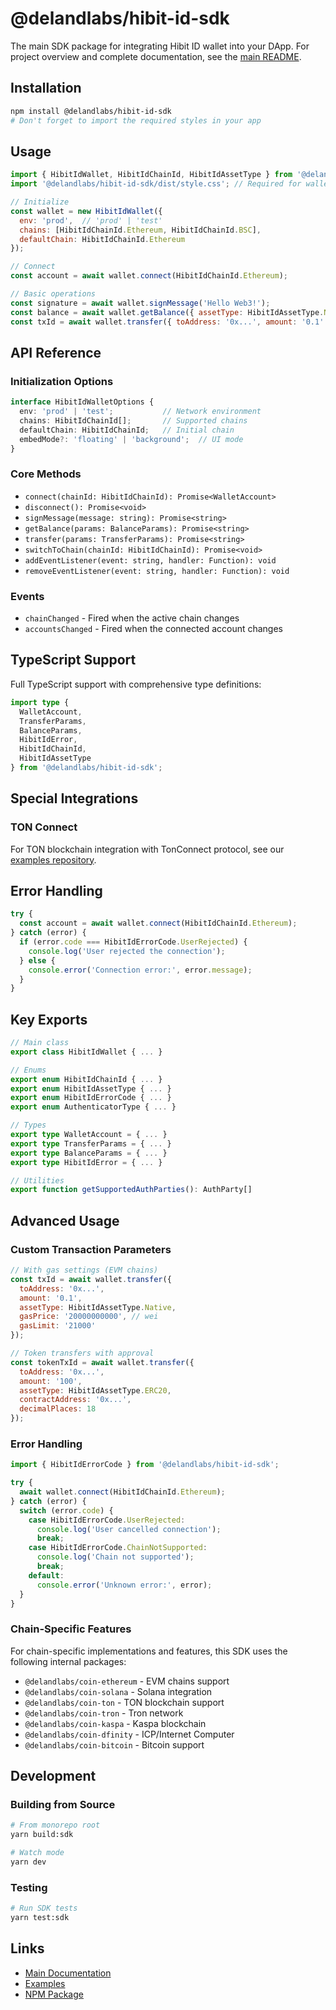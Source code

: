 # @delandlabs/hibit-id-sdk

The main SDK package for integrating Hibit ID wallet into your DApp. For project overview and complete documentation, see the [main README](../../README.md).

## Installation

```bash
npm install @delandlabs/hibit-id-sdk
# Don't forget to import the required styles in your app
```

## Usage

```javascript
import { HibitIdWallet, HibitIdChainId, HibitIdAssetType } from '@delandlabs/hibit-id-sdk';
import '@delandlabs/hibit-id-sdk/dist/style.css'; // Required for wallet UI

// Initialize
const wallet = new HibitIdWallet({
  env: 'prod',  // 'prod' | 'test'
  chains: [HibitIdChainId.Ethereum, HibitIdChainId.BSC],
  defaultChain: HibitIdChainId.Ethereum
});

// Connect
const account = await wallet.connect(HibitIdChainId.Ethereum);

// Basic operations
const signature = await wallet.signMessage('Hello Web3!');
const balance = await wallet.getBalance({ assetType: HibitIdAssetType.Native });
const txId = await wallet.transfer({ toAddress: '0x...', amount: '0.1' });
```

## API Reference

### Initialization Options

```typescript
interface HibitIdWalletOptions {
  env: 'prod' | 'test';           // Network environment
  chains: HibitIdChainId[];       // Supported chains
  defaultChain: HibitIdChainId;   // Initial chain
  embedMode?: 'floating' | 'background';  // UI mode
}
```

### Core Methods

- `connect(chainId: HibitIdChainId): Promise<WalletAccount>`
- `disconnect(): Promise<void>`
- `signMessage(message: string): Promise<string>`
- `getBalance(params: BalanceParams): Promise<string>`
- `transfer(params: TransferParams): Promise<string>`
- `switchToChain(chainId: HibitIdChainId): Promise<void>`
- `addEventListener(event: string, handler: Function): void`
- `removeEventListener(event: string, handler: Function): void`

### Events

- `chainChanged` - Fired when the active chain changes
- `accountsChanged` - Fired when the connected account changes

## TypeScript Support

Full TypeScript support with comprehensive type definitions:

```typescript
import type {
  WalletAccount,
  TransferParams,
  BalanceParams,
  HibitIdError,
  HibitIdChainId,
  HibitIdAssetType
} from '@delandlabs/hibit-id-sdk';
```

## Special Integrations

### TON Connect

For TON blockchain integration with TonConnect protocol, see our [examples repository](https://github.com/Deland-Labs/hibit-id-examples).

## Error Handling

```javascript
try {
  const account = await wallet.connect(HibitIdChainId.Ethereum);
} catch (error) {
  if (error.code === HibitIdErrorCode.UserRejected) {
    console.log('User rejected the connection');
  } else {
    console.error('Connection error:', error.message);
  }
}
```

## Key Exports

```typescript
// Main class
export class HibitIdWallet { ... }

// Enums
export enum HibitIdChainId { ... }
export enum HibitIdAssetType { ... }
export enum HibitIdErrorCode { ... }
export enum AuthenticatorType { ... }

// Types
export type WalletAccount = { ... }
export type TransferParams = { ... }
export type BalanceParams = { ... }
export type HibitIdError = { ... }

// Utilities
export function getSupportedAuthParties(): AuthParty[]
```

## Advanced Usage

### Custom Transaction Parameters

```javascript
// With gas settings (EVM chains)
const txId = await wallet.transfer({
  toAddress: '0x...',
  amount: '0.1',
  assetType: HibitIdAssetType.Native,
  gasPrice: '20000000000', // wei
  gasLimit: '21000'
});

// Token transfers with approval
const tokenTxId = await wallet.transfer({
  toAddress: '0x...',
  amount: '100',
  assetType: HibitIdAssetType.ERC20,
  contractAddress: '0x...',
  decimalPlaces: 18
});
```

### Error Handling

```javascript
import { HibitIdErrorCode } from '@delandlabs/hibit-id-sdk';

try {
  await wallet.connect(HibitIdChainId.Ethereum);
} catch (error) {
  switch (error.code) {
    case HibitIdErrorCode.UserRejected:
      console.log('User cancelled connection');
      break;
    case HibitIdErrorCode.ChainNotSupported:
      console.log('Chain not supported');
      break;
    default:
      console.error('Unknown error:', error);
  }
}
```

### Chain-Specific Features

For chain-specific implementations and features, this SDK uses the following internal packages:
- `@delandlabs/coin-ethereum` - EVM chains support
- `@delandlabs/coin-solana` - Solana integration
- `@delandlabs/coin-ton` - TON blockchain support
- `@delandlabs/coin-tron` - Tron network
- `@delandlabs/coin-kaspa` - Kaspa blockchain
- `@delandlabs/coin-dfinity` - ICP/Internet Computer
- `@delandlabs/coin-bitcoin` - Bitcoin support

## Development

### Building from Source

```bash
# From monorepo root
yarn build:sdk

# Watch mode
yarn dev
```

### Testing

```bash
# Run SDK tests
yarn test:sdk
```

## Links

- [Main Documentation](../../README.md)
- [Examples](https://github.com/Deland-Labs/hibit-id-examples)
- [NPM Package](https://www.npmjs.com/package/@delandlabs/hibit-id-sdk)
